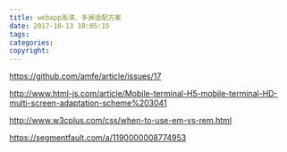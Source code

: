 ```yaml
---
title: webapp高清、多屏适配方案
date: 2017-10-13 10:05:15
tags:
categories:
copyright:
---
```

https://github.com/amfe/article/issues/17

http://www.html-js.com/article/Mobile-terminal-H5-mobile-terminal-HD-multi-screen-adaptation-scheme%203041

http://www.w3cplus.com/css/when-to-use-em-vs-rem.html

https://segmentfault.com/a/1190000008774953

